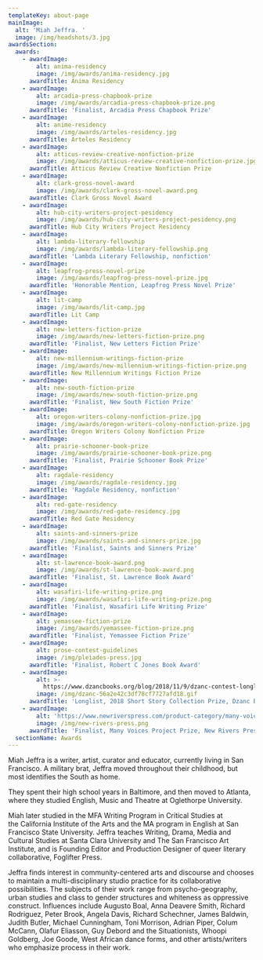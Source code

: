 ```yaml
---
templateKey: about-page
mainImage:
  alt: 'Miah Jeffra. '
  image: /img/headshots/3.jpg
awardsSection:
  awards:
    - awardImage:
        alt: anima-residency
        image: /img/awards/anima-residency.jpg
      awardTitle: Anima Residency
    - awardImage:
        alt: arcadia-press-chapbook-prize
        image: /img/awards/arcadia-press-chapbook-prize.png
      awardTitle: 'Finalist, Arcadia Press Chapbook Prize'
    - awardImage:
        alt: anime-residency
        image: /img/awards/arteles-residency.jpg
      awardTitle: Arteles Residency
    - awardImage:
        alt: atticus-review-creative-nonfiction-prize
        image: /img/awards/atticus-review-creative-nonfiction-prize.jpg
      awardTitle: Atticus Review Creative Nonfiction Prize
    - awardImage:
        alt: clark-gross-novel-award
        image: /img/awards/clark-gross-novel-award.png
      awardTitle: Clark Gross Novel Award
    - awardImage:
        alt: hub-city-writers-project-pesidency
        image: /img/awards/hub-city-writers-project-pesidency.png
      awardTitle: Hub City Writers Project Residency
    - awardImage:
        alt: lambda-literary-fellowship
        image: /img/awards/lambda-literary-fellowship.png
      awardTitle: 'Lambda Literary Fellowship, nonfiction'
    - awardImage:
        alt: leapfrog-press-novel-prize
        image: /img/awards/leapfrog-press-novel-prize.jpg
      awardTitle: 'Honorable Mention, Leapfrog Press Novel Prize'
    - awardImage:
        alt: lit-camp
        image: /img/awards/lit-camp.jpg
      awardTitle: Lit Camp
    - awardImage:
        alt: new-letters-fiction-prize
        image: /img/awards/new-letters-fiction-prize.png
      awardTitle: 'Finalist, New Letters Fiction Prize'
    - awardImage:
        alt: new-millennium-writings-fiction-prize
        image: /img/awards/new-millennium-writings-fiction-prize.png
      awardTitle: New Millennium Writings Fiction Prize
    - awardImage:
        alt: new-south-fiction-prize
        image: /img/awards/new-south-fiction-prize.png
      awardTitle: 'Finalist, New South Fiction Prize'
    - awardImage:
        alt: oregon-writers-colony-nonfiction-prize.jpg
        image: /img/awards/oregon-writers-colony-nonfiction-prize.jpg
      awardTitle: Oregon Writers Colony Nonfiction Prize
    - awardImage:
        alt: prairie-schooner-book-prize
        image: /img/awards/prairie-schooner-book-prize.png
      awardTitle: 'Finalist, Prairie Schooner Book Prize'
    - awardImage:
        alt: ragdale-residency
        image: /img/awards/ragdale-residency.jpg
      awardTitle: 'Ragdale Residency, nonfiction'
    - awardImage:
        alt: red-gate-residency
        image: /img/awards/red-gate-residency.jpg
      awardTitle: Red Gate Residency
    - awardImage:
        alt: saints-and-sinners-prize
        image: /img/awards/saints-and-sinners-prize.jpg
      awardTitle: 'Finalist, Saints and Sinners Prize'
    - awardImage:
        alt: st-lawrence-book-award.png
        image: /img/awards/st-lawrence-book-award.png
      awardTitle: 'Finalist, St. Lawrence Book Award'
    - awardImage:
        alt: wasafiri-life-writing-prize.png
        image: /img/awards/wasafiri-life-writing-prize.png
      awardTitle: 'Finalist, Wasafiri Life Writing Prize'
    - awardImage:
        alt: yemassee-fiction-prize
        image: /img/awards/yemassee-fiction-prize.png
      awardTitle: 'Finalist, Yemassee Fiction Prize'
    - awardImage:
        alt: prose-contest-guidelines
        image: /img/pleiades-press.jpg
      awardTitle: 'Finalist, Robert C Jones Book Award'
    - awardImage:
        alt: >-
          https://www.dzancbooks.org/blog/2018/11/9/dzanc-contest-longlists-announced
        image: /img/dzanc-56a2e42c3df78cf7727afd18.gif
      awardTitle: 'Longlist, 2018 Short Story Collection Prize, Dzanc Books'
    - awardImage:
        alt: 'https://www.newriverspress.com/product-category/many-voices-poject/'
        image: /img/new-rivers-press.png
      awardTitle: 'Finalist, Many Voices Project Prize, New Rivers Press'
  sectionName: Awards
---
```

Miah Jeffra is a writer, artist, curator and educator, currently living in San Francisco. A military brat, Jeffra moved throughout their childhood, but most identifies the South as home.

They spent their high school years in Baltimore, and then moved to Atlanta, where they studied English, Music and Theatre at Oglethorpe University.

Miah later studied in the MFA Writing Program in Critical Studies at the California Institute of the Arts and the MA program in English at San Francisco State University. Jeffra teaches Writing, Drama, Media and Cultural Studies at Santa Clara University and The San Francisco Art Institute, and is Founding Editor and Production Designer of queer literary collaborative, Foglifter Press.

Jeffra finds interest in community-centered arts and discourse and chooses to maintain a multi-disciplinary studio practice for its collaborative possibilities. The subjects of their work range from psycho-geography, urban studies and class to gender structures and whiteness as oppressive construct. Influences include Augusto Boal, Anna Deavere Smith, Richard Rodriguez, Peter Brook, Angela Davis, Richard Schechner, James Baldwin, Judith Butler, Michael Cunningham, Toni Morrison, Adrian Piper, Colum McCann, Olafur Eliasson, Guy Debord and the Situationists, Whoopi Goldberg, Joe Goode, West African dance forms, and other artists/writers who emphasize process in their work.
